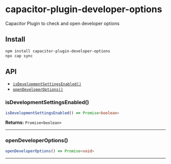 # capacitor-plugin-developer-options

Capacitor Plugin to check and open developer options

## Install

```bash
npm install capacitor-plugin-developer-options
npx cap sync
```

## API

<docgen-index>

* [`isDevelopmentSettingsEnabled()`](#isdevelopmentsettingsenabled)
* [`openDeveloperOptions()`](#opendeveloperoptions)

</docgen-index>

<docgen-api>
<!--Update the source file JSDoc comments and rerun docgen to update the docs below-->

### isDevelopmentSettingsEnabled()

```typescript
isDevelopmentSettingsEnabled() => Promise<boolean>
```

**Returns:** <code>Promise&lt;boolean&gt;</code>

--------------------


### openDeveloperOptions()

```typescript
openDeveloperOptions() => Promise<void>
```

--------------------

</docgen-api>
